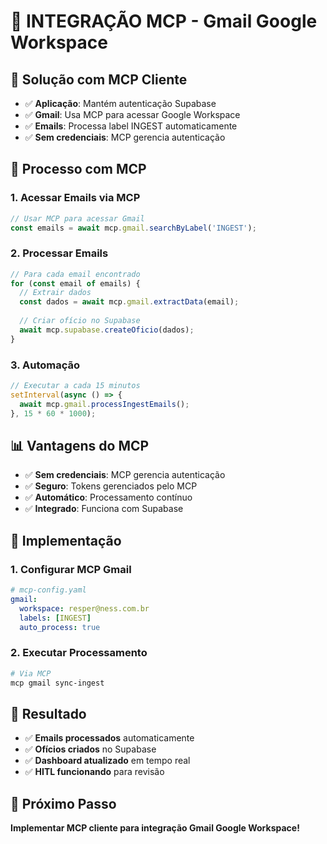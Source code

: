 # 📧 INTEGRAÇÃO MCP - Gmail Google Workspace

## 🎯 **Solução com MCP Cliente**
- ✅ **Aplicação**: Mantém autenticação Supabase
- ✅ **Gmail**: Usa MCP para acessar Google Workspace
- ✅ **Emails**: Processa label INGEST automaticamente
- ✅ **Sem credenciais**: MCP gerencia autenticação

## 🚀 **Processo com MCP**

### **1. Acessar Emails via MCP**
```javascript
// Usar MCP para acessar Gmail
const emails = await mcp.gmail.searchByLabel('INGEST');
```

### **2. Processar Emails**
```javascript
// Para cada email encontrado
for (const email of emails) {
  // Extrair dados
  const dados = await mcp.gmail.extractData(email);
  
  // Criar ofício no Supabase
  await mcp.supabase.createOficio(dados);
}
```

### **3. Automação**
```javascript
// Executar a cada 15 minutos
setInterval(async () => {
  await mcp.gmail.processIngestEmails();
}, 15 * 60 * 1000);
```

## 📊 **Vantagens do MCP**
- ✅ **Sem credenciais**: MCP gerencia autenticação
- ✅ **Seguro**: Tokens gerenciados pelo MCP
- ✅ **Automático**: Processamento contínuo
- ✅ **Integrado**: Funciona com Supabase

## 🔧 **Implementação**

### **1. Configurar MCP Gmail**
```yaml
# mcp-config.yaml
gmail:
  workspace: resper@ness.com.br
  labels: [INGEST]
  auto_process: true
```

### **2. Executar Processamento**
```bash
# Via MCP
mcp gmail sync-ingest
```

## 🎯 **Resultado**
- ✅ **Emails processados** automaticamente
- ✅ **Ofícios criados** no Supabase
- ✅ **Dashboard atualizado** em tempo real
- ✅ **HITL funcionando** para revisão

## 🚀 **Próximo Passo**
**Implementar MCP cliente para integração Gmail Google Workspace!**




